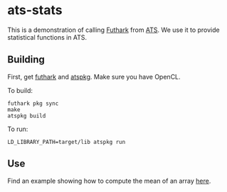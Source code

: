# ats-stats

This is a demonstration of calling [Futhark](https://futhark-lang.org/) from
[ATS](http://www.ats-lang.org/). We use it to provide statistical functions in
ATS.

## Building

First, get [futhark](http://hackage.haskell.org/package/futhark) and 
[atspkg](http://hackage.haskell.org/package/ats-pkg). Make sure you have OpenCL.

To build:

```
futhark pkg sync
make
atspkg build
```

To run:

```
LD_LIBRARY_PATH=target/lib atspkg run
```

## Use

Find an example showing how to compute the mean of an array
[here](https://github.com/vmchale/ats-stats/blob/master/test/spec.dats).
